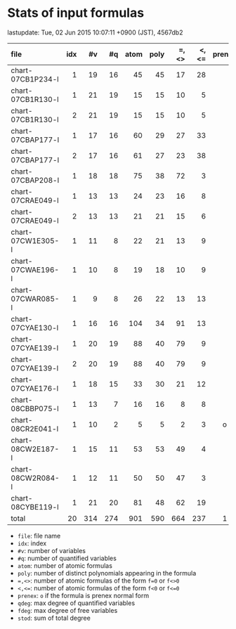 
# Stats of input formulas

lastupdate: Tue, 02 Jun 2015 10:07:11 +0900 (JST), 4567db2

|                  file|idx|#v|#q|atom|poly|=,<>|<,<=|prenex|qdeg|fdeg|stod|
|:----|--:|--:|--:|--:|--:|--:|--:|:-:|--:|--:|--:|
|chart-07CB1P234-l     | 1|19|16| 45|45|17|28| | 2| 2|432|
|chart-07CB1R130-l     | 1|21|19| 15|15|10| 5| | 2| 2|203|
|chart-07CB1R130-l     | 2|21|19| 15|15|10| 5| | 2| 2|209|
|chart-07CBAP177-l     | 1|17|16| 60|29|27|33| | 2| 2|235|
|chart-07CBAP177-l     | 2|17|16| 61|27|23|38| | 2| 1|248|
|chart-07CBAP208-l     | 1|18|18| 75|38|72| 3| | 2| 0|130|
|chart-07CRAE049-l     | 1|13|13| 24|23|16| 8| | 2| 0|195|
|chart-07CRAE049-l     | 2|13|13| 21|21|15| 6| | 2| 0|171|
|chart-07CW1E305-l     | 1|11| 8| 22|21|13| 9| | 4| 2|118|
|chart-07CWAE196-l     | 1|10| 8| 19|18|10| 9| | 2| 2|177|
|chart-07CWAR085-l     | 1| 9| 8| 26|22|13|13| | 2| 2|553|
|chart-07CYAE130-l     | 1|16|16|104|34|91|13| | 2| 0|160|
|chart-07CYAE139-l     | 1|20|19| 88|40|79| 9| | 2| 2|256|
|chart-07CYAE139-l     | 2|20|19| 88|40|79| 9| | 2| 2|256|
|chart-07CYAE176-l     | 1|18|15| 33|30|21|12| | 2| 2|529|
|chart-08CBBP075-l     | 1|13| 7| 16|16| 8| 8| | 2| 2|164|
|chart-08CR2E041-l     | 1|10| 2|  5| 5| 2| 3|o| 2| 1|104|
|chart-08CW2E187-l     | 1|15|11| 53|53|49| 4| | 4| 2|225|
|chart-08CW2R084-l     | 1|12|11| 50|50|47| 3| | 4| 2|165|
|chart-08CYBE119-l     | 1|21|20| 81|48|62|19| | 2| 1|408|
|total                 |20|314|274|901|590|664|237|1||46|29|4938|

- `file`: file name
- `idx`: index
- `#v`: number of variables
- `#q`: number of quantified variables
- `atom`: number of atomic formulas
- `poly`: number of distinct polynomials appearing in the formula
- `=,<>`: number of atomic formulas of the form `f=0` or `f<>0`
- `<,<=`: number of atomic formulas of the form `f<0` or `f<=0`
- `prenex`: `o` if the formula is prenex normal form
- `qdeg`: max degree of quantified variables
- `fdeg`: max degree of free variables
- `stod`: sum of total degree


